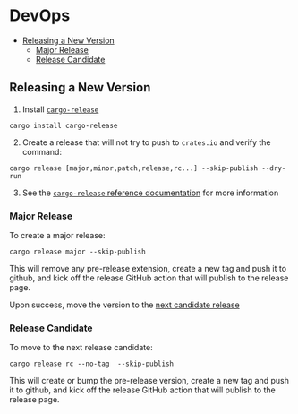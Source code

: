 # DevOps

<!---toc start-->
   * [Releasing a New Version](#releasing-a-new-version)
      * [Major Release](#major-release)
      * [Release Candidate](#release-candidate)

<!---toc end-->

## Releasing a New Version

1. Install [`cargo-release`][cargo-release-link]

```console
cargo install cargo-release
```

2. Create a release that will not try to push to `crates.io` and verify the command:

```console
cargo release [major,minor,patch,release,rc...] --skip-publish --dry-run
```

3. See the [`cargo-release` reference documentation][cargo-release-docs-link] for more information


### Major Release

To create a major release:

```console
cargo release major --skip-publish
```

This will remove any pre-release extension, create a new tag and push it to github, and kick off the release GitHub action that will publish to the release page.

Upon success, move the version to the [next candidate release](#release-candidate)

### Release Candidate

To move to the next release candidate:

```console
cargo release rc --no-tag  --skip-publish
```

This will create or bump the pre-release version, create a new tag and push it to github, and kick off the release GitHub action that will publish to the release page.

[cargo-release-link]:      https://github.com/crate-ci/cargo-release
[cargo-release-docs-link]: https://github.com/crate-ci/cargo-release/blob/master/docs/reference.md

